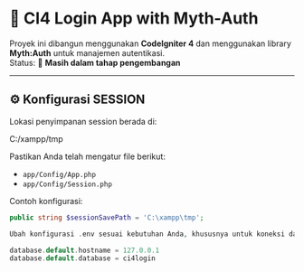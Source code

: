 # 🔐 CI4 Login App with Myth-Auth

Proyek ini dibangun menggunakan **CodeIgniter 4** dan menggunakan library **Myth:Auth** untuk manajemen autentikasi.  
Status: 🚧 **Masih dalam tahap pengembangan**

---

## ⚙️ Konfigurasi SESSION

Lokasi penyimpanan session berada di:

C:/xampp/tmp

Pastikan Anda telah mengatur file berikut:

- `app/Config/App.php`
- `app/Config/Session.php`

Contoh konfigurasi:

```php
public string $sessionSavePath = 'C:\xampp\tmp';

Ubah konfigurasi .env sesuai kebutuhan Anda, khususnya untuk koneksi database dan port server. Contoh default:

database.default.hostname = 127.0.0.1
database.default.database = ci4login

